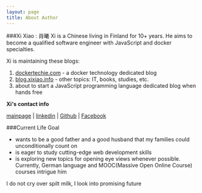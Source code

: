 ```yaml
---
layout: page
title: About Author
---
```



###Xi Xiao : 肖曦
Xi is a Chinese living in Finland for 10+ years. He aims to become a qualified software engineer with JavaScript and docker specialties.

Xi is maintaining these blogs:

1. [dockertechie.com](http://dockertechie.com) - a docker technology dedicated blog
2. [blog.xixiao.info](http://blog.xixiao.info) - other topics: IT, books, studies, etc.
3. about to start a JavaScript programming language dedicated blog when hands free

**Xi's contact info**

 <i class="fa fa-sitemap"></i> [mainpage](https://xixiao.info) | <i class="fa fa-linkedin-square"></i> [linkedin](https://fi.linkedin.com/in/xixiao1) | <i class="fa fa-github-square"></i> [Github](https://github.com/Xixiao007) | [<i class="fa fa-facebook-square"></i>Facebook](https://www.facebook.com/xi.xiao3)

###Current Life Goal

- wants to be a good father and a good husband that my families could unconditionally count on
- is eager to study cutting-edge web development skills
- is exploring new topics for opening eye views whenever possible. Currently, German language and MOOC(Massive Open Online Course) courses intrigue him


<p class="message">
  I do not cry over spilt milk, I look into promising future
</p>
